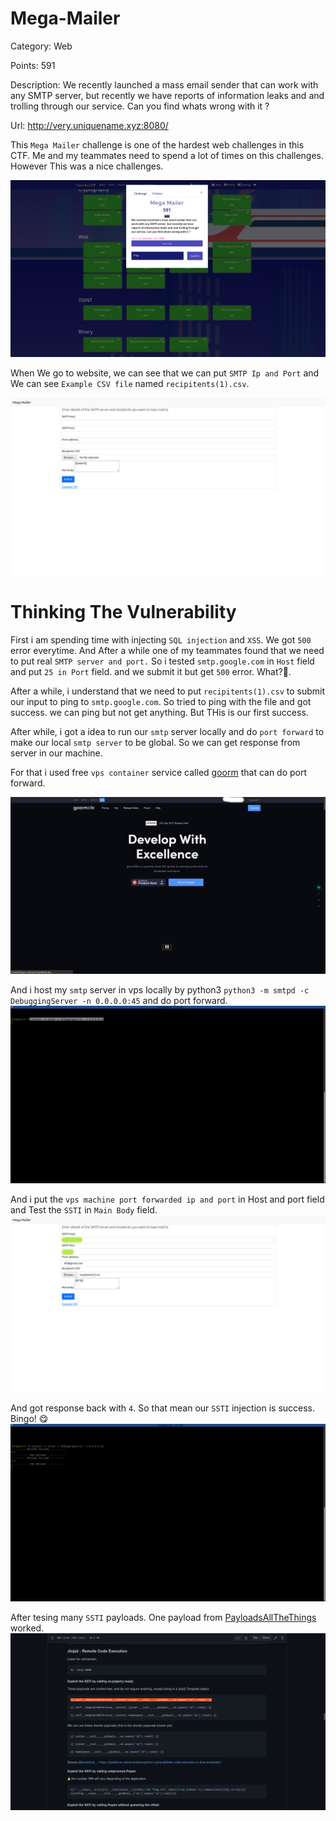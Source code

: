 # Mega-Mailer
Category: Web

Points: 591

Description: We recently launched a mass email sender that can work with any SMTP server, but recently we have reports of information leaks and and trolling through our service. Can you find whats wrong with it ?

Url: http://very.uniquename.xyz:8080/

This `Mega Mailer` challenge is one of the hardest web challenges in this CTF. Me and my teammates need to spend a lot of times on this challenges. However This was a nice challenges.

![CTF](https://github.com/ComdeyOverFlow/DeconstruCTF-2021/blob/main/Mega-Mailer/images/Screenshot%20from%202021-10-03%2005-32-04.png)

When We go to website, we can see that we can put `SMTP Ip and Port` and We can see `Example CSV file` named `recipitents(1).csv`.

![CTF](https://github.com/ComdeyOverFlow/DeconstruCTF-2021/blob/main/Mega-Mailer/images/Screenshot%20from%202021-10-03%2005-32-10.png)

# Thinking The Vulnerability

First i am spending time with injecting `SQL injection` and `XSS`. We got `500` error everytime. And After a while one of my teammates found that we need to put real `SMTP server and port.` So i tested `smtp.google.com` in `Host` field  and put `25 in Port` field. and we submit it but get `500` error. What?🤔.

After a while, i understand that we need to put `recipitents(1).csv` to submit our input to ping to `smtp.google.com`. So tried to ping with the file and got success. we can ping but not get anything. But THis is our first success.

After while, i got a idea to run our `smtp` server locally and do `port forward` to make our local `smtp server` to be global. So we can get response from server in our machine.

For that i used free `vps container` service called [goorm](https://ide.goorm.io/) that can do port forward.

![CTF](https://github.com/ComdeyOverFlow/DeconstruCTF-2021/blob/main/Mega-Mailer/images/Screenshot%20from%202021-10-03%2005-38-54.jpg)
 
And i host my `smtp` server in vps locally by python3 `python3 -m smtpd -c DebuggingServer -n 0.0.0.0:45` and do port forward.
![CTF](https://github.com/ComdeyOverFlow/DeconstruCTF-2021/blob/main/Mega-Mailer/images/Screenshot%20from%202021-10-03%2005-39-15.png)

And i put the `vps machine port forwarded ip and port` in Host and port field and Test the `SSTI` in `Main Body` field.
![CTF](https://github.com/ComdeyOverFlow/DeconstruCTF-2021/blob/main/Mega-Mailer/images/Screenshot%20from%202021-10-03%2005-39-39.jpg)

And got response back with `4`. So that mean our `SSTI` injection is success. Bingo! 😋
![CTF](https://github.com/ComdeyOverFlow/DeconstruCTF-2021/blob/main/Mega-Mailer/images/Screenshot%20from%202021-10-03%2005-39-48.png)

After tesing many `SSTI` payloads. One payload from [PayloadsAllTheThings](https://github.com/swisskyrepo/PayloadsAllTheThings/tree/master/Server%20Side%20Template%20Injection) worked.
![CTF](https://github.com/ComdeyOverFlow/DeconstruCTF-2021/blob/main/Mega-Mailer/images/Screenshot%20from%202021-10-03%2005-39-58.png)

